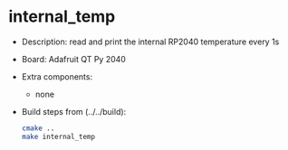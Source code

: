 # internal_temp

* Description: read and print the internal RP2040 temperature every 1s

* Board: Adafruit QT Py 2040

* Extra components:
  + none

* Build steps from (../../build):

  ```bash
  cmake ..
  make internal_temp
  ```